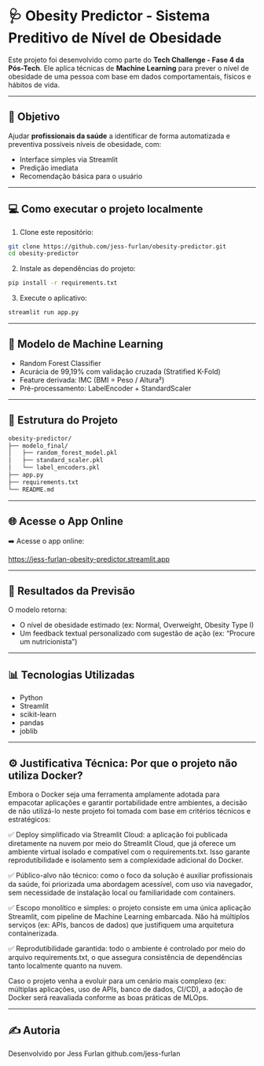 # 🩺 Obesity Predictor - Sistema Preditivo de Nível de Obesidade

Este projeto foi desenvolvido como parte do **Tech Challenge - Fase 4 da Pós-Tech**. Ele aplica técnicas de **Machine Learning** para prever o nível de obesidade de uma pessoa com base em dados comportamentais, físicos e hábitos de vida.

---

## 🎯 Objetivo

Ajudar **profissionais da saúde** a identificar de forma automatizada e preventiva possíveis níveis de obesidade, com:
- Interface simples via Streamlit
- Predição imediata
- Recomendação básica para o usuário

---

## 💻 Como executar o projeto localmente

1. Clone este repositório:
```bash
git clone https://github.com/jess-furlan/obesity-predictor.git
cd obesity-predictor
```

2. Instale as dependências do projeto:
```bash
pip install -r requirements.txt
```

3. Execute o aplicativo:
```bash
streamlit run app.py
```

---

## 🧠 Modelo de Machine Learning

- Random Forest Classifier
- Acurácia de 99,19% com validação cruzada (Stratified K-Fold)
- Feature derivada: IMC (BMI = Peso / Altura²)
- Pré-processamento: LabelEncoder + StandardScaler

---

## 📂 Estrutura do Projeto
```bash
obesity-predictor/
├── modelo_final/
│   ├── random_forest_model.pkl
│   ├── standard_scaler.pkl
│   └── label_encoders.pkl
├── app.py
├── requirements.txt
└── README.md
```
---

## 🌐 Acesse o App Online
➡️ Acesse o app online:

https://jess-furlan-obesity-predictor.streamlit.app

---

## 📌 Resultados da Previsão
O modelo retorna:
- O nível de obesidade estimado (ex: Normal, Overweight, Obesity Type I)
- Um feedback textual personalizado com sugestão de ação (ex: “Procure um nutricionista”)

---

## 📊 Tecnologias Utilizadas
- Python
- Streamlit
- scikit-learn
- pandas
- joblib

---
## ⚙️ Justificativa Técnica: Por que o projeto não utiliza Docker?
Embora o Docker seja uma ferramenta amplamente adotada para empacotar aplicações e garantir portabilidade entre ambientes, a decisão de não utilizá-lo neste projeto foi tomada com base em critérios técnicos e estratégicos:

✅ Deploy simplificado via Streamlit Cloud: a aplicação foi publicada diretamente na nuvem por meio do Streamlit Cloud, que já oferece um ambiente virtual isolado e compatível com o requirements.txt. Isso garante reprodutibilidade e isolamento sem a complexidade adicional do Docker.

✅ Público-alvo não técnico: como o foco da solução é auxiliar profissionais da saúde, foi priorizada uma abordagem acessível, com uso via navegador, sem necessidade de instalação local ou familiaridade com containers.

✅ Escopo monolítico e simples: o projeto consiste em uma única aplicação Streamlit, com pipeline de Machine Learning embarcada. Não há múltiplos serviços (ex: APIs, bancos de dados) que justifiquem uma arquitetura containerizada.

✅ Reprodutibilidade garantida: todo o ambiente é controlado por meio do arquivo requirements.txt, o que assegura consistência de dependências tanto localmente quanto na nuvem.

Caso o projeto venha a evoluir para um cenário mais complexo (ex: múltiplas aplicações, uso de APIs, banco de dados, CI/CD), a adoção de Docker será reavaliada conforme as boas práticas de MLOps.

---

## ✍️ Autoria
Desenvolvido por Jess Furlan
github.com/jess-furlan


